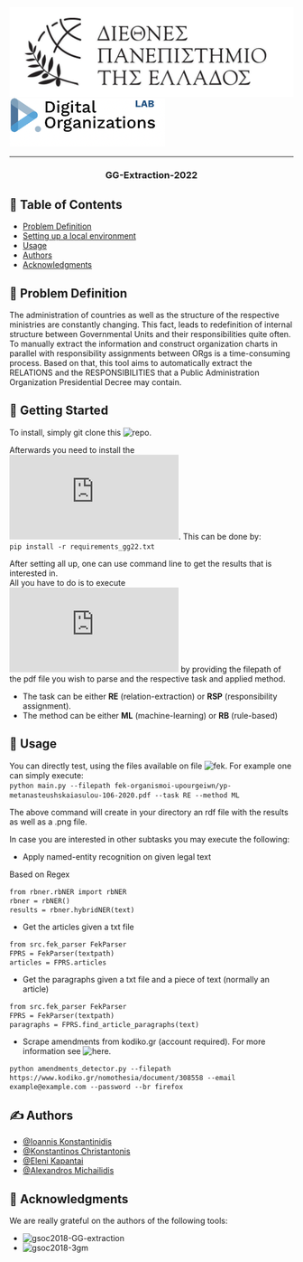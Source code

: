 ![plot](docs/readme_pics/IHU.png)
![plot](docs/readme_pics/DORG-Lab.png)

---

<h3 align="center">GG-Extraction-2022</h3>

## 📝 Table of Contents
- [Problem Definition](#problem_statement)
- [Setting up a local environment](#getting_started)
- [Usage](#usage)
- [Authors](#authors)
- [Acknowledgments](#acknowledgments)

## 🧐 Problem Definition <a name = "problem_statement"></a>
The administration of countries as well as the structure of the respective ministries are constantly changing. This fact, leads to redefinition of internal structure between Governmental Units and their responsibilities quite often. To manually extract the information and construct organization charts in parallel with responsibility assignments between ORgs is a time-consuming process. Based on that, this tool aims to automatically extract the RELATIONS and the RESPONSIBILITIES that a Public Administration Organization Presidential Decree may contain. 

## 🏁 Getting Started <a name = "getting_started"></a>

To install, simply git clone this ![repo](https://github.com/dorg-ihu/gg-extraction-2022/tree/testing).

Afterwards you need to install the ![requirements](https://github.com/dorg-ihu/gg-extraction-2022/blob/testing/requirements_gg22.txt). This can be done by:  
`pip install -r requirements_gg22.txt`

After setting all up, one can use command line to get the results that is interested in.  
All you have to do is to execute 
![main.py](https://github.com/dorg-ihu/gg-extraction-2022/blob/testing/main.py) by providing the filepath of the pdf file you wish to parse and the respective task and applied method.  
* The task can be either **RE** (relation-extraction) or **RSP** (responsibility assignment).  
* The method can be either **ML** (machine-learning) or **RB** (rule-based)  

## 🎈 Usage <a name="usage"></a>
You can directly test, using the files available on file ![fek](https://github.com/dorg-ihu/gg-extraction-2022/tree/testing/fek-organismoi-upourgeiwn).
For example one can simply execute:  
`python main.py --filepath fek-organismoi-upourgeiwn/yp-metanasteushskaiasulou-106-2020.pdf --task RE --method ML`  

The above command will create in your directory an rdf file with the results as well as a .png file.

In case you are interested in other subtasks you may execute the following:  

* Apply named-entity recognition on given legal text  

Based on Regex

```
from rbner.rbNER import rbNER  
rbner = rbNER()  
results = rbner.hybridNER(text)
```

* Get the articles given a txt file
```
from src.fek_parser FekParser
FPRS = FekParser(textpath)
articles = FPRS.articles
```

* Get the paragraphs given a txt file and a piece of text (normally an article)
```
from src.fek_parser FekParser
FPRS = FekParser(textpath)
paragraphs = FPRS.find_article_paragraphs(text)
```

* Scrape amendments from kodiko.gr (account required). For more information see ![here](https://github.com/dorg-ihu/gg-extraction-2022/wiki/4.-Amendments-Detection). 
```
python amendments_detector.py --filepath https://www.kodiko.gr/nomothesia/document/308558 --email example@example.com --password --br firefox
```


## ✍️ Authors <a name = "authors"></a>
- [@Ioannis Konstantinidis](https://github.com/ikonstas-ds)  
- [@Konstantinos Christantonis](https://github.com/konschri)
- [@Eleni Kapantai](https://github.com/ekapantai)
- [@Alexandros Michailidis](https://github.com/michailidisa)


## 🎉 Acknowledgments <a name = "acknowledgments"></a>
We are really grateful on the authors of the following tools:
- ![gsoc2018-GG-extraction](https://github.com/eellak/gsoc2018-GG-extraction)
- ![gsoc2018-3gm](https://github.com/eellak/gsoc2018-3gm)

